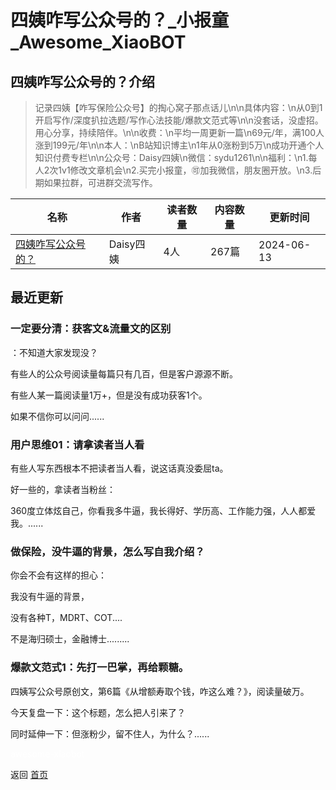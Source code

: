 # 四姨咋写公众号的？_小报童_Awesome_XiaoBOT

## 四姨咋写公众号的？介绍
> 记录四姨【咋写保险公众号】的掏心窝子那点话儿\n\n具体内容：\n从0到1开启写作/深度扒拉选题/写作心法技能/爆款文范式等\n\n没套话，没虚招。用心分享，持续陪伴。\n\n收费：\n平均一周更新一篇\n69元/年，满100人涨到199元/年\n\n本人：\nB站知识博主\n1年从0涨粉到5万\n成功开通个人知识付费专栏\n\n公众号：Daisy四姨\n微信：sydu1261\n\n福利：\n1.每人2次1v1修改文章机会\n2.买完小报童，🉑加我微信，朋友圈开放。\n3.后期如果拉群，可进群交流写作。  
  


|名称|作者|读者数量|内容数量|更新时间|
|---|---|---|---|---|
|[四姨咋写公众号的？](https://xiaobot.net/p/Daisy666?refer=0b133df9-27dc-423b-8101-639049001c13)|Daisy四姨|4人|267篇|2024-06-13|

## 最近更新
### 一定要分清：获客文&流量文的区别

：不知道大家发现没？

有些人的公众号阅读量每篇只有几百，但是客户源源不断。

有些人某一篇阅读量1万+，但是没有成功获客1个。

如果不信你可以问问......

### 用户思维01：请拿读者当人看

有些人写东西根本不把读者当人看，说这话真没委屈ta。

好一些的，拿读者当粉丝：

360度立体炫自己，你看我多牛逼，我长得好、学历高、工作能力强，人人都爱我。......

### 做保险，没牛逼的背景，怎么写自我介绍？

你会不会有这样的担心：

我没有牛逼的背景，

没有各种T，MDRT、COT....  

不是海归硕士，金融博士.........

### 爆款文范式1：先打一巴掌，再给颗糖。

四姨写公众号原创文，第6篇《从增额寿取个钱，咋这么难？》，阅读量破万。

今天复盘一下：这个标题，怎么把人引来了？

同时延伸一下：但涨粉少，留不住人，为什么？......


<a href="https://github.com/Reno9527/awesome-xiaobot" style="color: white; text-decoration: none;">awesome-xiaobot</a>

返回 [首页](../README.md)
